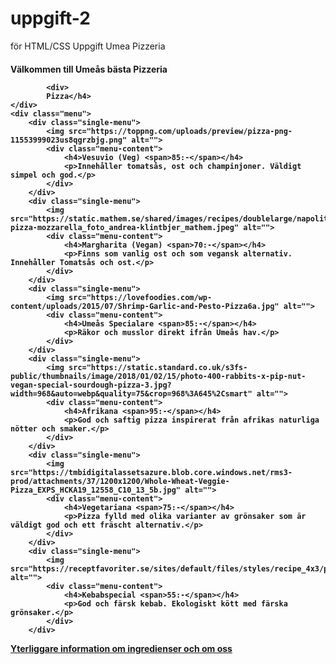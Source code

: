 # uppgift-2
för HTML/CSS Uppgift Umea Pizzeria
<html class="index">
<!DOCTYPE html>
<html lang=en>
<head>
<meta charset="UTF-8">
<meta name="viewport" content="width=device-width, initial-scale=1.0">
<meta http-equiv="X-UA-Compatible" content="ie=edge">
<title>Pizzeria Vesuvio</title>
<link rel=stylesheet href="style.css">
</head>
<body>

<div class="wrapper">
    <div class="title">
        <h4><span>Välkommen till Umeås bästa Pizzeria</span>
        


            <div>
            Pizza</h4>
    </div>
    <div class="menu">
        <div class="single-menu">
            <img src="https://toppng.com/uploads/preview/pizza-png-11553999023us8qgrzbjg.png" alt="">
            <div class="menu-content">
                <h4>Vesuvio (Veg) <span>85:-</span></h4>
                <p>Innehåller tomatsås, ost och champinjoner. Väldigt simpel och god.</p>
            </div>
        </div>
        <div class="single-menu">
            <img src="https://static.mathem.se/shared/images/recipes/doublelarge/napolitansk-pizza-mozzarella_foto_andrea-klintbjer_mathem.jpeg" alt="">
            <div class="menu-content">
                <h4>Margharita (Vegan) <span>70:-</span></h4>
                <p>Finns som vanlig ost och som vegansk alternativ. Innehåller Tomatsås och ost.</p>
            </div>
        </div>
        <div class="single-menu">
            <img src="https://lovefoodies.com/wp-content/uploads/2015/07/Shrimp-Garlic-and-Pesto-Pizza6a.jpg" alt="">
            <div class="menu-content">
                <h4>Umeås Specialare <span>85:-</span></h4>
                <p>Räkor och musslor direkt ifrån Umeås hav.</p>
            </div>
        </div>
        <div class="single-menu">
            <img src="https://static.standard.co.uk/s3fs-public/thumbnails/image/2018/01/02/15/photo-400-rabbits-x-pip-nut-vegan-special-sourdough-pizza-3.jpg?width=968&auto=webp&quality=75&crop=968%3A645%2Csmart" alt="">
            <div class="menu-content">
                <h4>Afrikana <span>95:-</span></h4>
                <p>God och saftig pizza inspirerat från afrikas naturliga nötter och smaker.</p>
            </div>
        </div>
        <div class="single-menu">
            <img src="https://tmbidigitalassetsazure.blob.core.windows.net/rms3-prod/attachments/37/1200x1200/Whole-Wheat-Veggie-Pizza_EXPS_HCKA19_12558_C10_13_5b.jpg" alt="">
            <div class="menu-content">
                <h4>Vegetariana <span>75:-</span></h4>
                <p>Pizza fylld med olika varianter av grönsaker som är väldigt god och ett fräscht alternativ.</p>
            </div>
        </div>
        <div class="single-menu">
            <img src="https://receptfavoriter.se/sites/default/files/styles/recipe_4x3/public/kebab_pizza_kebabpizza_1200.jpg" alt="">
            <div class="menu-content">
                <h4>Kebabspecial <span>55:-</span></h4>
                <p>God och färsk kebab. Ekologiskt kött med färska grönsaker.</p>
            </div>
        </div>
<a href="aboutme.html">Yterliggare information om ingredienser och om oss</a>
